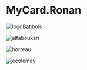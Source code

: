 # MyCard.Ronan

![logoBatibois](https://user-images.githubusercontent.com/78889189/107976949-a2bfa180-6fba-11eb-981e-54af645f16c2.JPG)



![alfaboukari](https://user-images.githubusercontent.com/78889189/107978188-a6ecbe80-6fbc-11eb-9a2f-0fc5d6b089b9.PNG)



![horreau](https://user-images.githubusercontent.com/78889189/107998077-98b29880-6fe4-11eb-9183-53c066910d6a.PNG)


![ecolemay](https://user-images.githubusercontent.com/78889189/107998354-445be880-6fe5-11eb-9603-c325d3afe662.PNG)

